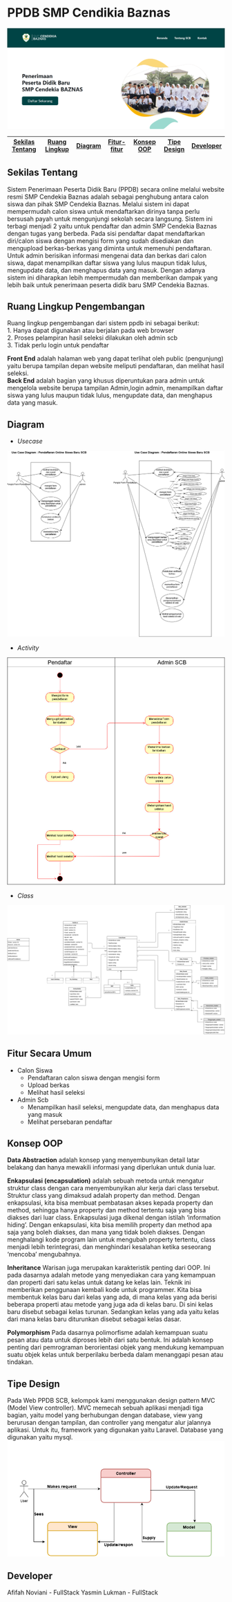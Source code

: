 # PPDB SMP Cendikia Baznas
![ ](https://github.com/afifahnovian/PSBO---Pendaftaran-Siswa-Baru-SCB/blob/master/img/ppdb.png)

[Sekilas Tentang](#sekilas-tentang) | [Ruang Lingkup](#ruang-lingkup-pengembangan) | [Diagram](#diagram) |[Fitur-fitur](#fitur-secara-umum) | [Konsep OOP](#konsep-oop-yang-digunakan) | [Tipe Design](#tipe-design) | [Developer](#developer)
:---:|:---:|:---:|:---:|:---:|:---:|:---:



## Sekilas Tentang 
Sistem Penerimaan Peserta Didik Baru (PPDB) secara online melalui website resmi SMP Cendekia Baznas adalah sebagai penghubung antara calon siswa dan pihak SMP Cendekia Baznas. Melalui sistem ini dapat mempermudah calon siswa untuk mendaftarkan dirinya tanpa perlu bersusah payah untuk mengunjungi sekolah secara langsung. Sistem ini terbagi menjadi 2 yaitu untuk pendaftar dan admin SMP Cendekia Baznas dengan tugas yang berbeda. Pada sisi pendaftar dapat mendaftarkan diri/calon siswa dengan mengisi form yang sudah disediakan dan mengupload berkas-berkas yang diminta untuk memenuhi pendaftaran.  Untuk admin berisikan informasi mengenai data dan berkas dari calon siswa, dapat menampilkan daftar siswa yang lulus maupun tidak lulus, mengupdate data, dan menghapus data yang masuk. Dengan adanya sistem ini diharapkan lebih mempermudah dan memberikan dampak yang lebih baik untuk penerimaan peserta didik baru SMP Cendekia Baznas. 

## Ruang Lingkup Pengembangan
Ruang lingkup pengembangan dari sistem ppdb ini sebagai berikut:  
    1. Hanya dapat digunakan atau berjalan pada web browser                                                                                                                               
    2. Proses pelampiran hasil seleksi dilakukan oleh admin scb                                                                                                                                     
    3. Tidak perlu login untuk pendaftar
    
**Front End**
adalah halaman web yang dapat terlihat oleh public (pengunjung) yaitu  berupa  tampilan  depan website meliputi pendaftaran,  dan melihat hasil seleksi.                                                                                    
**Back   End** adalah   bagian   yang   khusus diperuntukan   para   admin untuk mengelola website berupa  tampilan  Admin,login  admin, menampilkan daftar siswa yang lulus maupun tidak lulus, mengupdate data, dan menghapus data yang masuk.

## Diagram 
* *Usecase*

![ ](/img/UseCase.jpg)

* *Activity*

![ ](/img/Activity(2).jpg)

* *Class*

![ ](/img/class-diagram.jpg)

## Fitur Secara Umum
* Calon Siswa
    * Pendaftaran calon siswa dengan mengisi form 
    * Upload berkas
    * Melihat hasil seleksi
* Admin Scb
    * Menampilkan hasil seleksi, mengupdate data, dan menghapus data yang masuk
    * Melihat persebaran pendaftar
    
## Konsep OOP 
**Data Abstraction** adalah konsep yang menyembunyikan detail latar belakang dan hanya mewakili informasi yang diperlukan untuk dunia luar. 

**Enkapsulasi (encapsulation)** adalah sebuah metoda untuk mengatur struktur class dengan cara menyembunyikan alur kerja dari class tersebut. Struktur class yang dimaksud adalah property dan method. Dengan enkapsulasi, kita bisa membuat pembatasan akses kepada property dan method, sehingga hanya property dan method tertentu saja yang bisa diakses dari luar class. Enkapsulasi juga dikenal dengan istilah ‘information hiding’. Dengan enkapsulasi, kita bisa memilih property dan method apa saja yang boleh diakses, dan mana yang tidak boleh diakses. Dengan menghalangi kode program lain untuk mengubah property tertentu, class menjadi lebih terintegrasi, dan menghindari kesalahan ketika seseorang ‘mencoba’ mengubahnya.

**Inheritance**
Warisan juga merupakan karakteristik penting dari OOP. Ini pada dasarnya adalah metode yang menyediakan cara yang kemampuan dan properti dari satu kelas untuk datang ke kelas lain. Teknik ini memberikan penggunaan kembali kode untuk programmer. Kita bisa membentuk kelas baru dari kelas yang ada, di mana kelas yang ada berisi beberapa properti atau metode yang juga ada di kelas baru. Di sini kelas baru disebut sebagai kelas turunan. Sedangkan kelas yang ada yaitu kelas dari mana kelas baru diturunkan disebut sebagai kelas dasar.

**Polymorphism**
Pada dasarnya polimorfisme adalah kemampuan suatu pesan atau data untuk diproses lebih dari satu bentuk. Ini adalah konsep penting dari pemrograman berorientasi objek yang mendukung kemampuan suatu objek kelas untuk berperilaku berbeda dalam menanggapi pesan atau tindakan.

## Tipe Design 
Pada Web PPDB SCB, kelompok kami menggunakan design pattern MVC (Model View controller). MVC memecah sebuah aplikasi menjadi tiga bagian, yaitu model yang berhubungan dengan database, view yang berurusan dengan tampilan, dan controller yang mengatur alur jalannya aplikasi. Untuk itu, framework yang digunakan yaitu Laravel. Database yang digunakan yaitu mysql.
![ ](/img/MVC.png)

## Developer 

Afifah Noviani - FullStack
Yasmin Lukman - FullStack



